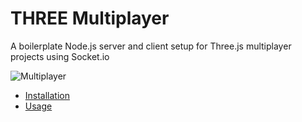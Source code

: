 # THREE Multiplayer
A boilerplate Node.js server and client setup for Three.js multiplayer projects using Socket.io

![Multiplayer](https://github.com/juniorxsound/THREE-Multiplayer/blob/master/resources/multiplayer.gif)
- [Installation]()
- [Usage]()


